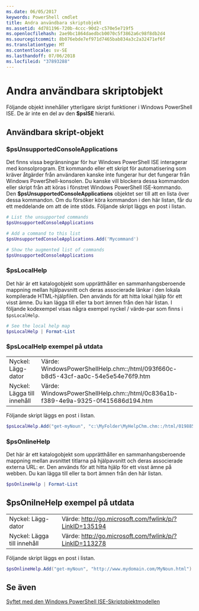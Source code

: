 ```yaml
---
ms.date: 06/05/2017
keywords: PowerShell cmdlet
title: Andra användbara skriptobjekt
ms.assetid: 4d781196-720b-4ccc-90d2-c570e5e719f5
ms.openlocfilehash: 2ae9bc1864daedbcb0070c5f3862a6c98f8db2d4
ms.sourcegitcommit: 8b076ebde7ef971d7465bab834a3c2a32471ef6f
ms.translationtype: MT
ms.contentlocale: sv-SE
ms.lasthandoff: 07/06/2018
ms.locfileid: "37893288"
---
```

# <a name="other-useful-scripting-objects"></a>Andra användbara skriptobjekt

Följande objekt innehåller ytterligare skript funktioner i Windows PowerShell ISE. De är inte en del av den **$psISE** hierarki.

## <a name="useful-scripting-objects"></a>Användbara skript-objekt

### <a name="psunsupportedconsoleapplications"></a>$psUnsupportedConsoleApplications

Det finns vissa begränsningar för hur Windows PowerShell ISE interagerar med konsolprogram. Ett kommando eller ett skript för automatisering som kräver åtgärder från användaren kanske inte fungerar hur det fungerar från Windows PowerShell-konsolen. Du kanske vill blockera dessa kommandon eller skript från att köras i fönstret Windows PowerShell ISE-kommando. Den **$psUnsupportedConsoleApplications** objektet ser till att en lista över dessa kommandon. Om du försöker köra kommandon i den här listan, får du ett meddelande om att de inte stöds. Följande skript läggs en post i listan.

```powershell
# List the unsupported commands
$psUnsupportedConsoleApplications

# Add a command to this list
$psUnsupportedConsoleApplications.Add('Mycommand')

# Show the augmented list of commands
$psUnsupportedConsoleApplications
```

### <a name="pslocalhelp"></a>$psLocalHelp

Det här är ett katalogobjekt som upprätthåller en sammanhangsberoende mappning mellan hjälpavsnitt och deras associerade länkar i den lokala kompilerade HTML-hjälpfilen. Den används för att hitta lokal hjälp för ett visst ämne. Du kan lägga till eller ta bort ämnen från den här listan. I följande kodexempel visas några exempel nyckel / värde-par som finns i `$psLocalHelp`.

```powershell
# See the local help map
$psLocalHelp | Format-List
```

### <a name="pslocalhelp-sample-output"></a>$psLocalHelp exempel på utdata

|||
|-|-|
|Nyckel: Lägg-dator|Värde: WindowsPowerShellHelp.chm::/html/093f660c-b8d5-43cf-aa0c-54e5e54e76f9.htm|
|Nyckel: Lägga till innehåll|Värde: WindowsPowerShellHelp.chm::/html/0c836a1b-f389-4e9a-9325-0f415686d194.htm|

Följande skript läggs en post i listan.

```powershell
$psLocalHelp.Add("get-myNoun", "c:\MyFolder\MyHelpChm.chm::/html/0198854a-1298-57ae-aa0c-87b5e5a84712.htm")
```

### <a name="psonlinehelp"></a>$psOnlineHelp

Det här är ett katalogobjekt som upprätthåller en sammanhangsberoende mappning mellan avsnittet titlarna på hjälpavsnitt och deras associerade externa URL: er. Den används för att hitta hjälp för ett visst ämne på webben. Du kan lägga till eller ta bort ämnen från den här listan.

```powershell
$psOnlineHelp | Format-List
```

## <a name="psonilnehelp-sample-output"></a>$psOnilneHelp exempel på utdata

|||
|-|-|
|Nyckel: Lägg-dator|Värde: http://go.microsoft.com/fwlink/p/?LinkID=135194|
|Nyckel: Lägga till innehåll|Värde: http://go.microsoft.com/fwlink/p/?LinkID=113278|

Följande skript läggs en post i listan.

```powershell
$psOnlineHelp.Add("get-myNoun", "http://www.mydomain.com/MyNoun.html")
```

## <a name="see-also"></a>Se även

[Syftet med den Windows PowerShell ISE-Skriptobjektmodellen](../../core-powershell/ise/Purpose-of-the-Windows-PowerShell-ISE-Scripting-Object-Model.md)